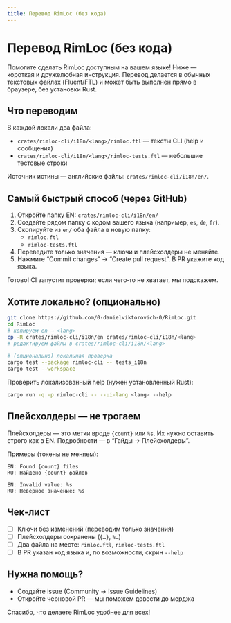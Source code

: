```yaml
---
title: Перевод RimLoc (без кода)
---
```


# Перевод RimLoc (без кода)

Помогите сделать RimLoc доступным на вашем языке! Ниже — короткая и дружелюбная инструкция. Перевод делается в обычных текстовых файлах (Fluent/FTL) и может быть выполнен прямо в браузере, без установки Rust.

## Что переводим

В каждой локали два файла:

- `crates/rimloc-cli/i18n/<lang>/rimloc.ftl` — тексты CLI (help и сообщения)
- `crates/rimloc-cli/i18n/<lang>/rimloc-tests.ftl` — небольшие тестовые строки

Источник истины — английские файлы: `crates/rimloc-cli/i18n/en/`.

## Самый быстрый способ (через GitHub)

1) Откройте папку EN: `crates/rimloc-cli/i18n/en/`
2) Создайте рядом папку с кодом вашего языка (например, `es`, `de`, `fr`).
3) Скопируйте из `en/` оба файла в новую папку:
   - `rimloc.ftl`
   - `rimloc-tests.ftl`
4) Переведите только значения — ключи и плейсхолдеры не меняйте.
5) Нажмите “Commit changes” → “Create pull request”. В PR укажите код языка.

Готово! CI запустит проверки; если чего‑то не хватает, мы подскажем.

## Хотите локально? (опционально)

```bash
git clone https://github.com/0-danielviktorovich-0/RimLoc.git
cd RimLoc
# копируем en → <lang>
cp -R crates/rimloc-cli/i18n/en crates/rimloc-cli/i18n/<lang>
# редактируем файлы в crates/rimloc-cli/i18n/<lang>

# (опционально) локальная проверка
cargo test --package rimloc-cli -- tests_i18n
cargo test --workspace
```

Проверить локализованный help (нужен установленный Rust):

```bash
cargo run -q -p rimloc-cli -- --ui-lang <lang> --help
```

## Плейсхолдеры — не трогаем

Плейсхолдеры — это метки вроде `{count}` или `%s`. Их нужно оставить строго как в EN. Подробности — в “Гайды → Плейсхолдеры”.

Примеры (токены не меняем):

```
EN: Found {count} files
RU: Найдено {count} файлов

EN: Invalid value: %s
RU: Неверное значение: %s
```

## Чек‑лист

- [ ] Ключи без изменений (переводим только значения)
- [ ] Плейсхолдеры сохранены (`{…}`, `%…`)
- [ ] Два файла на месте: `rimloc.ftl`, `rimloc-tests.ftl`
- [ ] В PR указан код языка и, по возможности, скрин `--help`

## Нужна помощь?

- Создайте issue (Community → Issue Guidelines)
- Откройте черновой PR — мы поможем довести до мерджа

Спасибо, что делаете RimLoc удобнее для всех!

